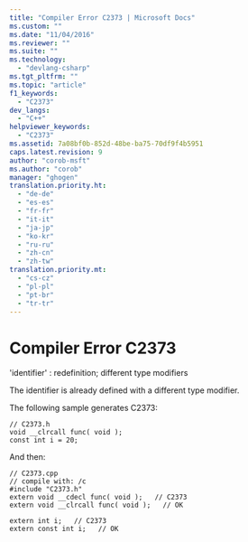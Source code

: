 ```yaml
---
title: "Compiler Error C2373 | Microsoft Docs"
ms.custom: ""
ms.date: "11/04/2016"
ms.reviewer: ""
ms.suite: ""
ms.technology: 
  - "devlang-csharp"
ms.tgt_pltfrm: ""
ms.topic: "article"
f1_keywords: 
  - "C2373"
dev_langs: 
  - "C++"
helpviewer_keywords: 
  - "C2373"
ms.assetid: 7a08bf0b-852d-48be-ba75-70df9f4b5951
caps.latest.revision: 9
author: "corob-msft"
ms.author: "corob"
manager: "ghogen"
translation.priority.ht: 
  - "de-de"
  - "es-es"
  - "fr-fr"
  - "it-it"
  - "ja-jp"
  - "ko-kr"
  - "ru-ru"
  - "zh-cn"
  - "zh-tw"
translation.priority.mt: 
  - "cs-cz"
  - "pl-pl"
  - "pt-br"
  - "tr-tr"
---
```

# Compiler Error C2373
'identifier' : redefinition; different type modifiers  
  
 The identifier is already defined with a different type modifier.  
  
 The following sample generates C2373:  
  
```  
// C2373.h  
void __clrcall func( void );  
const int i = 20;  
```  
  
 And then:  
  
```  
// C2373.cpp  
// compile with: /c  
#include "C2373.h"  
extern void __cdecl func( void );   // C2373  
extern void __clrcall func( void );   // OK  
  
extern int i;   // C2373  
extern const int i;   // OK  
```
